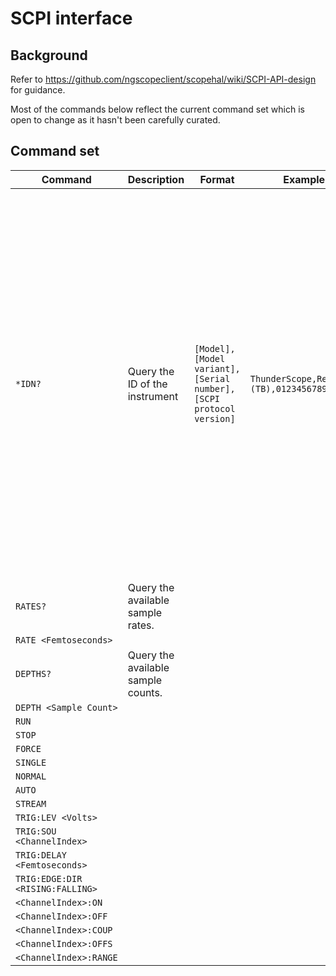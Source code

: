 # SCPI interface

## Background

Refer to https://github.com/ngscopeclient/scopehal/wiki/SCPI-API-design for guidance.

Most of the commands below reflect the current command set which is open to change as it hasn't been carefully curated.

## Command set

| Command | Description | Format | Example | Notes |
| --- | --- | --- | --- | --- |
| `*IDN?` | Query the ID of the instrument | `[Model],[Model variant],[Serial number],[SCPI protocol version]` | `ThunderScope,Rev4.1 (TB),0123456789,1.0.0` | SCPI protocol version to follow semantic versioning, where major version change indicates incompatible protocol change, minor version change indicates new features and bug fixes. More detailed information, e.g. firmware versions or interface details, will be a separate command. |
| `RATES?` | Query the available sample rates. | | | |
| `RATE <Femtoseconds>` | | | | |
| `DEPTHS?` | Query the available sample counts. | | | |
| `DEPTH <Sample Count>` | | | | |
| `RUN` | | | | |
| `STOP` | | | | |
| `FORCE` | | | | |
| `SINGLE` | | | | |
| `NORMAL` | | | | |
| `AUTO` | | | | |
| `STREAM` | | | | |
| `TRIG:LEV <Volts>` | | | | |
| `TRIG:SOU <ChannelIndex>` | | | | |
| `TRIG:DELAY <Femtoseconds>` | | | | |
| `TRIG:EDGE:DIR <RISING:FALLING>` | | | | |
| `<ChannelIndex>:ON` | | | | |
| `<ChannelIndex>:OFF` | | | | |
| `<ChannelIndex>:COUP` | | | | |
| `<ChannelIndex>:OFFS` | | | | |
| `<ChannelIndex>:RANGE` | | | | |